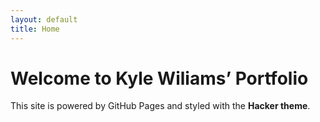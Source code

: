 ```yaml
---
layout: default
title: Home
---
```


# Welcome to Kyle Wiliams’ Portfolio

This site is powered by GitHub Pages and styled with the **Hacker theme**.
